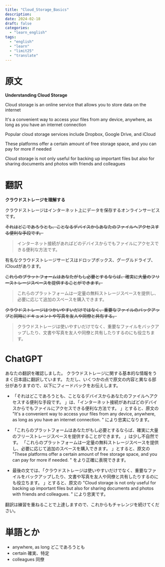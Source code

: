 ```yaml
---
title: "Cloud_Storage_Basics"
description:
date: 2024-02-18
draft: false
categories:
  - "learn_english"
tags:
  - "english"
  - "learn"
  - "limit25"
  - "translate"
---
```


# 原文

**Understanding Cloud Storage**

Cloud storage is an online service that allows you to store data on the internet

It's a convenient way to access your files from any device, anywhere, as long as you have an internet connection

Popular cloud storage services include Dropbox, Google Drive, and iCloud

These platforms offer a certain amount of free storage space, and you can pay for more if needed

Cloud storage is not only useful for backing up important files
but also for sharing documents and photos with friends and colleagues

# 翻訳

**クラウドストレージを理解する**

クラウドストレージはインターネット上にデータを保存するオンラインサービスです。

~~それはどこであろうとも、ことなるデバイスからあなたのファイルへアクセスする便利な手段です。~~

> インターネット接続があればどのデバイスからでもファイルにアクセスできる便利な方法です。

有名なクラウドストレージサービスはドロップボックス、グーグルドライブ、iCloudがあります。

~~これらのプラットフォームはあなたがもし必要とするならば、確実に大量のフリーストレージスペースを提供することができます。~~

> これらのプラットフォームは一定量の無料ストレージスペースを提供し、必要に応じて追加のスペースを購入できます。

~~クラウドストレージはつかいやすいだけではなく、重要なファイルのバックアップと同時にドキュメントや写真を友人や同僚と共有する。~~

> クラウドストレージは使いやすいだけでなく、重要なファイルをバックアップしたり、文書や写真を友人や同僚と共有したりするのにも役立ちます。

# ChatGPT

あなたの翻訳を確認しました。
クラウドストレージに関する基本的な情報をうまく日本語に翻訳しています。
ただし、いくつかの点で原文の内容と異なる部分がありますので、以下にフィードバックをお伝えします。

- 「それはどこであろうとも、ことなるデバイスからあなたのファイルへアクセスする便利な手段です。
  」は、「インターネット接続があればどのデバイスからでもファイルにアクセスできる便利な方法です。
  」とすると、原文の "It's a convenient way to access your files from any device, anywhere, as long as you have an internet connection.
  " により忠実になります。

- 「これらのプラットフォームはあなたがもし必要とするならば、確実に大量のフリーストレージスペースを提供することができます。
  」は少し不自然です。
  「これらのプラットフォームは一定量の無料ストレージスペースを提供し、必要に応じて追加のスペースを購入できます。
  」とすると、原文の "These platforms offer a certain amount of free storage space, and you can pay for more if needed.
  " をより正確に表現できます。

- 最後の文では、「クラウドストレージは使いやすいだけでなく、重要なファイルをバックアップしたり、文書や写真を友人や同僚と共有したりするのにも役立ちます。
  」とすると、原文の "Cloud storage is not only useful for backing up important files but also for sharing documents and photos with friends and colleagues.
  " により忠実です。

翻訳は練習を重ねることで上達しますので、これからもチャレンジを続けてください。

# 単語とか

- anywhere, as long どこであろうとも
- certain 確実、特定
- colleagues 同僚
